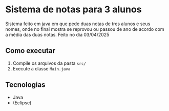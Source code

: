 # Sistema de notas para 3 alunos

Sistema feito em java em que pede duas notas de tres alunos e seus nomes, onde no final mostra se reprovou ou passou de ano de acordo com a média das duas notas.
Feito no dia 03/04/2025

## Como executar

1. Compile os arquivos da pasta `src/`
2. Execute a classe `Main.java`

## Tecnologias

- Java
- (Eclipse)
